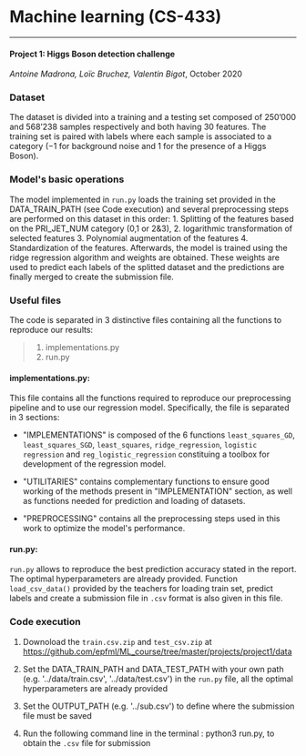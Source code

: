 # Machine learning (CS-433)

_____________________________________________________________________

#### Project 1: Higgs Boson detection challenge

_Antoine Madrona, Loïc Bruchez, Valentin Bigot_, October 2020

### Dataset

The  dataset is divided into a training and a testing set composed of 250’000 and 568’238 samples respectively and both having 30 features. The training set is paired with labels where each sample is associated to a category (−1 for  background  noise  and 1 for the presence of a Higgs Boson).

### Model's basic operations

The model implemented in `run.py` loads the training set provided in the DATA_TRAIN_PATH (see Code execution) and several preprocessing steps are performed on this dataset in this order: 1. Splitting of the features based on the PRI_JET_NUM category (0,1 or 2&3), 2. logarithmic transformation of selected features 3. Polynomial augmentation of the features 4. Standardization of the features. 
Afterwards, the model is trained using the ridge regression algorithm and weights are obtained. These weights are used to predict each labels of the splitted dataset and the predictions are finally merged to create the submission file.

### Useful files

The code is separated in 3 distinctive files containing all the functions to reproduce our results:

>1. implementations.py
>2. run.py


#### implementations.py:

This file contains all the functions required to reproduce our preprocessing pipeline and to use our regression model. Specifically, the file is separated in 3 sections:

- "IMPLEMENTATIONS" is composed of the 6 functions `least_squares_GD`, `least_squares_SGD`, `least_squares`, `ridge_regression`, `logistic regression` and `reg_logistic_regression` constituing a toolbox for development of the regression model.

- "UTILITARIES" contains complementary functions to ensure good working of the methods present in "IMPLEMENTATION" section, as well as functions needed for prediction and loading of datasets.

- "PREPROCESSING" contains all the preprocessing steps used in this work to optimize the model's performance.


#### run.py:

`run.py` allows to reproduce the best prediction accuracy stated in the report. The optimal hyperparameters are already provided. Function `load_csv_data()` provided by the teachers for loading train set, predict labels and create a submission file in `.csv` format is also given in this file.


### Code execution

1) Downoload the `train.csv.zip` and `test_csv.zip` at https://github.com/epfml/ML_course/tree/master/projects/project1/data

2) Set the DATA_TRAIN_PATH and DATA_TEST_PATH with your own path (e.g. '../data/train.csv', '../data/test.csv') in the `run.py` file, all the optimal hyperparameters are already provided

3) Set the OUTPUT_PATH (e.g. '../sub.csv') to define where the submission file must be saved

3) Run the following command line in the terminal : python3 run.py, to obtain the `.csv` file for submission
